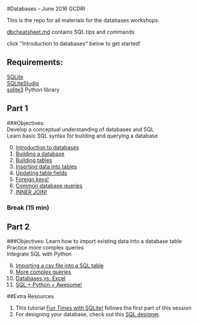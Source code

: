 #Databases - June 2016 GCDRI

This is the repo for all materials for the databases workshops.

[dbcheatsheet.md](https://github.com/GCDigitalFellows/GCDRI_databases/blob/master/dbcheatsheet.md) contains SQL tips and commands  

click "Introduction to databases" below to get started!  

## Requirements:
[SQLite](https://www.sqlite.org/)  
[SQLiteStudio](http://sqlitestudio.pl/)  
[sqlite3](https://docs.python.org/2/library/sqlite3.html) Python library

## Part 1
###Objectives:  
Develop a conceptual understanding of databases and SQL  
Learn basic SQL syntax for building and querying a database  

0. [Introduction to databases](https://github.com/GCDigitalFellows/GCDRI_databases/blob/master/sections/0-dbintro.md)  
1. [Building a database](https://github.com/GCDigitalFellows/GCDRI_databases/blob/master/sections/1-builddb.md)  
2. [Building tables](https://github.com/GCDigitalFellows/GCDRI_databases/blob/master/sections/2-buildtable.md)  
3. [Inserting data into tables](https://github.com/GCDigitalFellows/GCDRI_databases/blob/master/sections/3-insertdata.md)  
4. [Updating table fields](https://github.com/GCDigitalFellows/GCDRI_databases/blob/master/sections/4-updatefield.md)  
5. [Foreign keys!](https://github.com/GCDigitalFellows/GCDRI_databases/blob/master/sections/5-foreignkeys.md)  
6. [Common database queries](https://github.com/GCDigitalFellows/GCDRI_databases/blob/master/sections/6-commonqueries.md)  
7. [INNER JOIN!](https://github.com/GCDigitalFellows/GCDRI_databases/blob/master/sections/7-innerjoin.md)  

### Break (15 min)

## Part 2
###Objectives: 
Learn how to import existing data into a database table  
Practice more complex queries  
Integrate SQL with Python  

8. [Importing a csv file into a SQL table](https://github.com/GCDigitalFellows/GCDRI_databases/blob/master/sections/8-importcsv.md)    
9. [More complex queries](https://github.com/GCDigitalFellows/GCDRI_databases/blob/master/sections/.md)    
10. [Databases vs. Excel](https://github.com/GCDigitalFellows/GCDRI_databases/blob/master/sections/.md)    
11. [SQL + Python = Awesome!](https://github.com/GCDigitalFellows/GCDRI_databases/blob/master/sections/.md)    

##Extra Resources  
1. This tutorial [Fun Times with SQLite!](https://digitalfellows.commons.gc.cuny.edu/2016/04/08/fun-times-with-sqlite-or-a-beginners-tutorial-to-data-management-and-databases-with-sql/) follows the first part of this session  
2. For designing your database, check out this [SQL designer](http://ondras.zarovi.cz/sql/demo/).